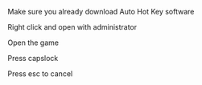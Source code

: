 Make sure you already download Auto Hot Key software

Right click and open with administrator

Open the game

Press capslock

Press esc to cancel
